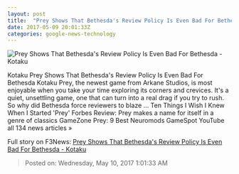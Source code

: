 ```yaml
---
layout: post
title:  "Prey Shows That Bethesda's Review Policy Is Even Bad For Bethesda - Kotaku"
date: 2017-05-09 20:01:33Z
categories: google-news-technology
---
```


![Prey Shows That Bethesda's Review Policy Is Even Bad For Bethesda - Kotaku](https://i.kinja-img.com/gawker-media/image/upload/s--Tb_FkfoO--/c_fill,fl_progressive,g_center,h_450,q_80,w_800/pjmud1zflbbklpm8145e.jpg)

Kotaku Prey Shows That Bethesda's Review Policy Is Even Bad For Bethesda Kotaku Prey, the newest game from Arkane Studios, is most enjoyable when you take your time exploring its corners and crevices. It's a quiet, unsettling game, one that can turn into a real drag if you try to rush. So why did Bethesda force reviewers to blaze ... Ten Things I Wish I Knew When I Started 'Prey' Forbes Review: Prey makes a name for itself in a genre of classics GameZone Prey: 9 Best Neuromods GameSpot YouTube all 134 news articles »


Full story on F3News: [Prey Shows That Bethesda's Review Policy Is Even Bad For Bethesda - Kotaku](http://www.f3nws.com/n/hxWJ4C)

> Posted on: Wednesday, May 10, 2017 1:01:33 AM
